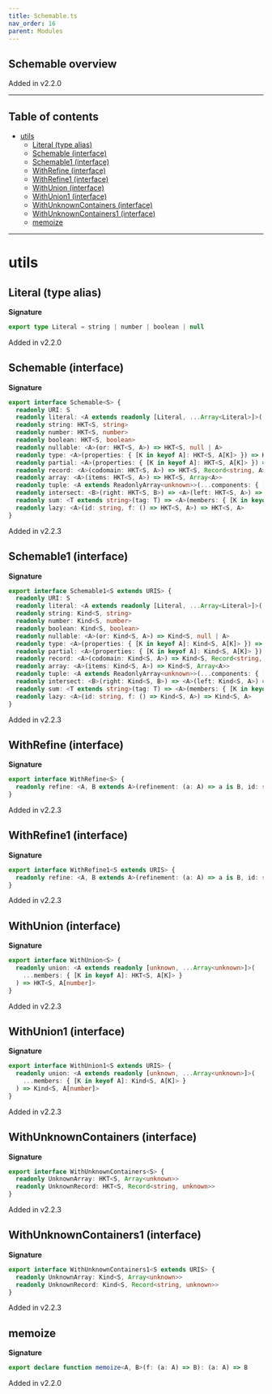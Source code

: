 ```yaml
---
title: Schemable.ts
nav_order: 16
parent: Modules
---
```


## Schemable overview

Added in v2.2.0

---

<h2 class="text-delta">Table of contents</h2>

- [utils](#utils)
  - [Literal (type alias)](#literal-type-alias)
  - [Schemable (interface)](#schemable-interface)
  - [Schemable1 (interface)](#schemable1-interface)
  - [WithRefine (interface)](#withrefine-interface)
  - [WithRefine1 (interface)](#withrefine1-interface)
  - [WithUnion (interface)](#withunion-interface)
  - [WithUnion1 (interface)](#withunion1-interface)
  - [WithUnknownContainers (interface)](#withunknowncontainers-interface)
  - [WithUnknownContainers1 (interface)](#withunknowncontainers1-interface)
  - [memoize](#memoize)

---

# utils

## Literal (type alias)

**Signature**

```ts
export type Literal = string | number | boolean | null
```

Added in v2.2.0

## Schemable (interface)

**Signature**

```ts
export interface Schemable<S> {
  readonly URI: S
  readonly literal: <A extends readonly [Literal, ...Array<Literal>]>(...values: A) => HKT<S, A[number]>
  readonly string: HKT<S, string>
  readonly number: HKT<S, number>
  readonly boolean: HKT<S, boolean>
  readonly nullable: <A>(or: HKT<S, A>) => HKT<S, null | A>
  readonly type: <A>(properties: { [K in keyof A]: HKT<S, A[K]> }) => HKT<S, { [K in keyof A]: A[K] }>
  readonly partial: <A>(properties: { [K in keyof A]: HKT<S, A[K]> }) => HKT<S, Partial<{ [K in keyof A]: A[K] }>>
  readonly record: <A>(codomain: HKT<S, A>) => HKT<S, Record<string, A>>
  readonly array: <A>(items: HKT<S, A>) => HKT<S, Array<A>>
  readonly tuple: <A extends ReadonlyArray<unknown>>(...components: { [K in keyof A]: HKT<S, A[K]> }) => HKT<S, A>
  readonly intersect: <B>(right: HKT<S, B>) => <A>(left: HKT<S, A>) => HKT<S, A & B>
  readonly sum: <T extends string>(tag: T) => <A>(members: { [K in keyof A]: HKT<S, A[K]> }) => HKT<S, A[keyof A]>
  readonly lazy: <A>(id: string, f: () => HKT<S, A>) => HKT<S, A>
}
```

Added in v2.2.3

## Schemable1 (interface)

**Signature**

```ts
export interface Schemable1<S extends URIS> {
  readonly URI: S
  readonly literal: <A extends readonly [Literal, ...Array<Literal>]>(...values: A) => Kind<S, A[number]>
  readonly string: Kind<S, string>
  readonly number: Kind<S, number>
  readonly boolean: Kind<S, boolean>
  readonly nullable: <A>(or: Kind<S, A>) => Kind<S, null | A>
  readonly type: <A>(properties: { [K in keyof A]: Kind<S, A[K]> }) => Kind<S, { [K in keyof A]: A[K] }>
  readonly partial: <A>(properties: { [K in keyof A]: Kind<S, A[K]> }) => Kind<S, Partial<{ [K in keyof A]: A[K] }>>
  readonly record: <A>(codomain: Kind<S, A>) => Kind<S, Record<string, A>>
  readonly array: <A>(items: Kind<S, A>) => Kind<S, Array<A>>
  readonly tuple: <A extends ReadonlyArray<unknown>>(...components: { [K in keyof A]: Kind<S, A[K]> }) => Kind<S, A>
  readonly intersect: <B>(right: Kind<S, B>) => <A>(left: Kind<S, A>) => Kind<S, A & B>
  readonly sum: <T extends string>(tag: T) => <A>(members: { [K in keyof A]: Kind<S, A[K]> }) => Kind<S, A[keyof A]>
  readonly lazy: <A>(id: string, f: () => Kind<S, A>) => Kind<S, A>
}
```

Added in v2.2.3

## WithRefine (interface)

**Signature**

```ts
export interface WithRefine<S> {
  readonly refine: <A, B extends A>(refinement: (a: A) => a is B, id: string) => (from: HKT<S, A>) => HKT<S, B>
}
```

Added in v2.2.3

## WithRefine1 (interface)

**Signature**

```ts
export interface WithRefine1<S extends URIS> {
  readonly refine: <A, B extends A>(refinement: (a: A) => a is B, id: string) => (from: Kind<S, A>) => Kind<S, B>
}
```

Added in v2.2.3

## WithUnion (interface)

**Signature**

```ts
export interface WithUnion<S> {
  readonly union: <A extends readonly [unknown, ...Array<unknown>]>(
    ...members: { [K in keyof A]: HKT<S, A[K]> }
  ) => HKT<S, A[number]>
}
```

Added in v2.2.3

## WithUnion1 (interface)

**Signature**

```ts
export interface WithUnion1<S extends URIS> {
  readonly union: <A extends readonly [unknown, ...Array<unknown>]>(
    ...members: { [K in keyof A]: Kind<S, A[K]> }
  ) => Kind<S, A[number]>
}
```

Added in v2.2.3

## WithUnknownContainers (interface)

**Signature**

```ts
export interface WithUnknownContainers<S> {
  readonly UnknownArray: HKT<S, Array<unknown>>
  readonly UnknownRecord: HKT<S, Record<string, unknown>>
}
```

Added in v2.2.3

## WithUnknownContainers1 (interface)

**Signature**

```ts
export interface WithUnknownContainers1<S extends URIS> {
  readonly UnknownArray: Kind<S, Array<unknown>>
  readonly UnknownRecord: Kind<S, Record<string, unknown>>
}
```

Added in v2.2.3

## memoize

**Signature**

```ts
export declare function memoize<A, B>(f: (a: A) => B): (a: A) => B
```

Added in v2.2.0
